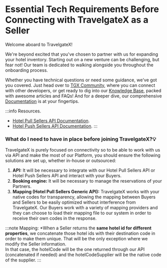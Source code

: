 ﻿---
sidebar_position: 2
---

# Essential Tech Requirements Before Connecting with TravelgateX as a Seller

Welcome aboard to TravelgateX!

We're beyond excited that you've chosen to partner with us for expanding your hotel inventory. Starting out on a new venture can be challenging, but fear not! Our team is dedicated to walking alongside you throughout the onboarding process.

Whether you have technical questions or need some guidance, we've got you covered. Just head over to [TGX Community](https://community.travelgatex.com/), where you can connect with other developers, or get ready to dig into our [Knowledge Base](/kb), packed with awesome articles and FAQs! And for a deeper dive, our comprehensive [Documentation](/docs/get-started/connectivity-products) is at your fingertips.

:::info Resources.
- [Hotel Pull Sellers API Documentation](/docs/apis/for-sellers/hotel-pull-sellers-api/overview).
- [Hotel Push Sellers API Documentation](/docs/apis/for-sellers/hotel-push-sellers-api/quickstart).
:::

### What do I need to have in place before joining TravelgateX?💡
TravelgateX is purely focused on connectivity so to be able to work with us via API and make the most of our Platform, you should ensure the following solutions are set up, whether in-house or outsourced:

1. **API:** It will be necessary to integrate with our Hotel Pull Sellers API or Hotel Push Sellers API and interact with your Buyers.
1. **Booking engine:** It will be necessary to manage the reservations of your Partners.
1. **Mapping (Hotel Pull Sellers Generic API):** TravelgateX works with your native codes for transparency, allowing the mapping between Buyers and Sellers to be easily optimized without interference from TravelgateX. Our Buyers work with a variety of mapping providers and they can choose to load their mapping file to our system in order to receive their own codes in the response.

:::note Mapping:
*When a Seller returns the **same hotel id for different properties**, we concatenate those hotel ids with their destination code in order to make them unique. That will be the only exception where we modify the Seller information.  
In that case, the hotelCode will be the one returned through our API (concatenated if needed) and the hotelCodeSupplier will be the native code of the supplier.
:::
